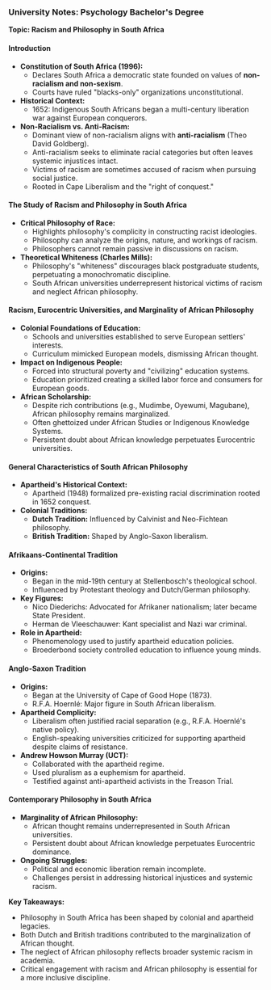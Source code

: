 ### **University Notes: Psychology Bachelor's Degree**

**Topic: Racism and Philosophy in South Africa**

#### **Introduction**

- **Constitution of South Africa (1996):**
	- Declares South Africa a democratic state founded on values of **non-racialism and non-sexism**.
	- Courts have ruled "blacks-only" organizations unconstitutional.
- **Historical Context:**
	- 1652: Indigenous South Africans began a multi-century liberation war against European conquerors.
- **Non-Racialism vs. Anti-Racism:**
	- Dominant view of non-racialism aligns with **anti-racialism** (Theo David Goldberg).
	- Anti-racialism seeks to eliminate racial categories but often leaves systemic injustices intact.
	- Victims of racism are sometimes accused of racism when pursuing social justice.
	- Rooted in Cape Liberalism and the "right of conquest."

#### **The Study of Racism and Philosophy in South Africa**

- **Critical Philosophy of Race:**
	- Highlights philosophy's complicity in constructing racist ideologies.
	- Philosophy can analyze the origins, nature, and workings of racism.
	- Philosophers cannot remain passive in discussions on racism.
- **Theoretical Whiteness (Charles Mills):**
	- Philosophy's "whiteness" discourages black postgraduate students, perpetuating a monochromatic discipline.
	- South African universities underrepresent historical victims of racism and neglect African philosophy.

#### **Racism, Eurocentric Universities, and Marginality of African Philosophy**

- **Colonial Foundations of Education:**
	- Schools and universities established to serve European settlers' interests.
	- Curriculum mimicked European models, dismissing African thought.
- **Impact on Indigenous People:**
	- Forced into structural poverty and "civilizing" education systems.
	- Education prioritized creating a skilled labor force and consumers for European goods.
- **African Scholarship:**
	- Despite rich contributions (e.g., Mudimbe, Oyewumi, Magubane), African philosophy remains marginalized.
	- Often ghettoized under African Studies or Indigenous Knowledge Systems.
	- Persistent doubt about African knowledge perpetuates Eurocentric universities.

#### **General Characteristics of South African Philosophy**

- **Apartheid's Historical Context:**
	- Apartheid (1948) formalized pre-existing racial discrimination rooted in 1652 conquest.
- **Colonial Traditions:**
	- **Dutch Tradition:** Influenced by Calvinist and Neo-Fichtean philosophy.
	- **British Tradition:** Shaped by Anglo-Saxon liberalism.

#### **Afrikaans-Continental Tradition**

- **Origins:**
	- Began in the mid-19th century at Stellenbosch's theological school.
	- Influenced by Protestant theology and Dutch/German philosophy.
- **Key Figures:**
	- Nico Diederichs: Advocated for Afrikaner nationalism; later became State President.
	- Herman de Vleeschauwer: Kant specialist and Nazi war criminal.
- **Role in Apartheid:**
	- Phenomenology used to justify apartheid education policies.
	- Broederbond society controlled education to influence young minds.

#### **Anglo-Saxon Tradition**

- **Origins:**
	- Began at the University of Cape of Good Hope (1873).
	- R.F.A. Hoernlé: Major figure in South African liberalism.
- **Apartheid Complicity:**
	- Liberalism often justified racial separation (e.g., R.F.A. Hoernlé's native policy).
	- English-speaking universities criticized for supporting apartheid despite claims of resistance.
- **Andrew Howson Murray (UCT):**
	- Collaborated with the apartheid regime.
	- Used pluralism as a euphemism for apartheid.
	- Testified against anti-apartheid activists in the Treason Trial.

#### **Contemporary Philosophy in South Africa**

- **Marginality of African Philosophy:**
	- African thought remains underrepresented in South African universities.
	- Persistent doubt about African knowledge perpetuates Eurocentric dominance.
- **Ongoing Struggles:**
	- Political and economic liberation remain incomplete.
	- Challenges persist in addressing historical injustices and systemic racism.

**Key Takeaways:**

- Philosophy in South Africa has been shaped by colonial and apartheid legacies.
- Both Dutch and British traditions contributed to the marginalization of African thought.
- The neglect of African philosophy reflects broader systemic racism in academia.
- Critical engagement with racism and African philosophy is essential for a more inclusive discipline.